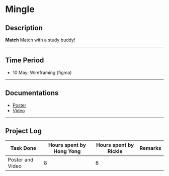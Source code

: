 # Mingle

## Description

**Match** Match with a study buddy!

---
## Time Period 
- 10 May: Wireframing (figma)

---
## Documentations
- [Poster](https://drive.google.com/file/d/1hSSSFwsFvxNulO4DnH4-m_zSkJjgX59e/view?usp=sharing)
- [Video](https://drive.google.com/file/d/1ORkxYJhm3nbASeL9x0V5Z1Gok16BwiRY/view?usp=sharing)

---
## Project Log
| Task Done      | Hours spent by Hong Yong | Hours spent by Rickie | Remarks |
| - | - | - | - |
| Poster and Video | 8 | 8 |
